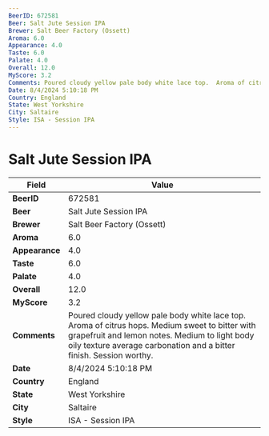 ```yaml
---
BeerID: 672581
Beer: Salt Jute Session IPA
Brewer: Salt Beer Factory (Ossett)
Aroma: 6.0
Appearance: 4.0
Taste: 6.0
Palate: 4.0
Overall: 12.0
MyScore: 3.2
Comments: Poured cloudy yellow pale body white lace top.  Aroma of citrus hops. Medium sweet to bitter with grapefruit and lemon notes. Medium to light body oily texture average carbonation and a bitter finish.  Session worthy.
Date: 8/4/2024 5:10:18 PM
Country: England
State: West Yorkshire
City: Saltaire
Style: ISA - Session IPA
---
```


# Salt Jute Session IPA

| Field         | Value |
|---------------|-------|
| **BeerID** | 672581 |
| **Beer** | Salt Jute Session IPA |
| **Brewer** | Salt Beer Factory (Ossett) |
| **Aroma** | 6.0 |
| **Appearance** | 4.0 |
| **Taste** | 6.0 |
| **Palate** | 4.0 |
| **Overall** | 12.0 |
| **MyScore** | 3.2 |
| **Comments** | Poured cloudy yellow pale body white lace top.  Aroma of citrus hops. Medium sweet to bitter with grapefruit and lemon notes. Medium to light body oily texture average carbonation and a bitter finish.  Session worthy.  |
| **Date** | 8/4/2024 5:10:18 PM |
| **Country** | England |
| **State** | West Yorkshire |
| **City** | Saltaire |
| **Style** | ISA - Session IPA |
